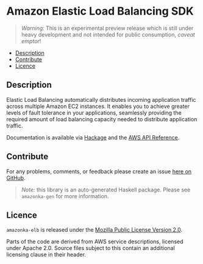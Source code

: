 # Amazon Elastic Load Balancing SDK

> _Warning:_ This is an experimental preview release which is still under heavy development and not intended for public consumption, _caveat emptor_!

* [Description](#description)
* [Contribute](#contribute)
* [Licence](#licence)

## Description

Elastic Load Balancing automatically distributes incoming application traffic
across multiple Amazon EC2 instances. It enables you to achieve greater
levels of fault tolerance in your applications, seamlessly providing the
required amount of load balancing capacity needed to distribute application
traffic.

Documentation is available via [Hackage](http://hackage.haskell.org/package/amazonka-elb)
and the [AWS API Reference](http://docs.aws.amazon.com/ElasticLoadBalancing/latest/APIReference/Welcome.html).


## Contribute

For any problems, comments, or feedback please create an issue [here on GitHub](https://github.com/brendanhay/amazonka/issues).

> _Note:_ this library is an auto-generated Haskell package. Please see `amazonka-gen` for more information.


## Licence

`amazonka-elb` is released under the [Mozilla Public License Version 2.0](http://www.mozilla.org/MPL/).

Parts of the code are derived from AWS service descriptions, licensed under Apache 2.0.
Source files subject to this contain an additional licensing clause in their header.
